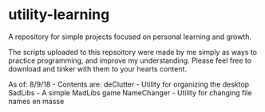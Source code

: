 # utility-learning
A repository for simple projects focused on personal learning and growth. 


The scripts uploaded to this repsoitory were made by me simply as ways to practice programming, and improve my understanding. 
Please feel free to download and tinker with them to your hearts content.

As of: 8/9/18 - Contents are:
deClutter - Utility for organizing the desktop
SadLibs - A simple MadLibs game
NameChanger - Utility for changing file names en masse
